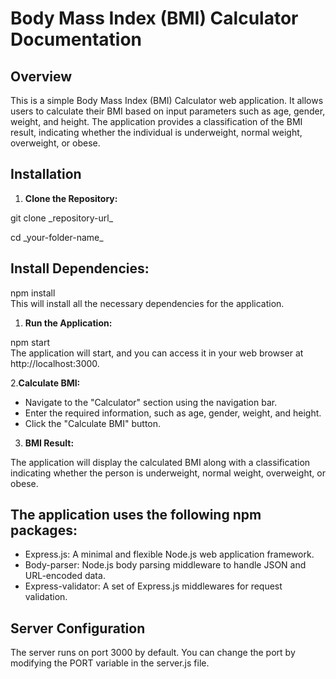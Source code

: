 # Body Mass Index (BMI) Calculator Documentation

## Overview

This is a simple Body Mass Index (BMI) Calculator web application. It allows users to calculate their BMI based on input parameters such as age, gender, weight, and height. The application provides a classification of the BMI result, indicating whether the individual is underweight, normal weight, overweight, or obese.


## Installation

1. **Clone the Repository:**

<p>   git clone _repository-url_ </p>
<p>   cd _your-folder-name_</p>


## Install Dependencies:

npm install <br>
This will install all the necessary dependencies for the application.

1. **Run the Application:**

npm start <br>
The application will start, and you can access it in your web browser at http://localhost:3000.

2.**Calculate BMI:**

- Navigate to the "Calculator" section using the navigation bar.
- Enter the required information, such as age, gender, weight, and height.
- Click the "Calculate BMI" button.

3. **BMI Result:**

The application will display the calculated BMI along with a classification indicating whether the person is underweight, normal weight, overweight, or obese.


## The application uses the following npm packages:

- Express.js: A minimal and flexible Node.js web application framework.
- Body-parser: Node.js body parsing middleware to handle JSON and URL-encoded data.
- Express-validator: A set of Express.js middlewares for request validation.


## Server Configuration
The server runs on port 3000 by default. You can change the port by modifying the PORT variable in the server.js file.


